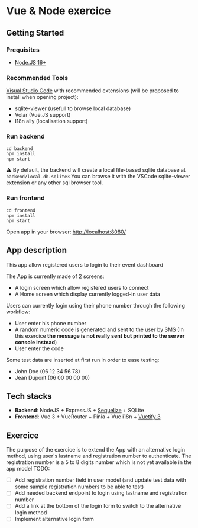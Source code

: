 # Vue & Node exercice

## Getting Started

### Prequisites

- [Node.JS 16+](https://nodejs.org)

### Recommended Tools

[Visual Studio Code](https://code.visualstudio.com/) with recommended extensions (will be proposed to install when opening project):

- sqlite-viewer (usefull to browse local database)
- Volar (Vue.JS support)
- I18n ally (localisation support)

### Run backend

```
cd backend
npm install
npm start
```

⚠ By default, the backend will create a local file-based sqlite database at `backend/local-db.sqlite3`
You can browse it with the VSCode sqlite-viewer extension or any other sql browser tool.

### Run frontend

```
cd frontend
npm install
npm start
```

Open app in your browser: [http://localhost:8080/](http://localhost:8080/)

## App description

This app allow registered users to login to their event dashboard

The App is currently made of 2 screens:

- A login screen which allow registered users to connect
- A Home screen which display currently logged-in user data

Users can currently login using their phone number through the following workflow:

- User enter his phone number
- A random numeric code is generated and sent to the user by SMS (In this exercice **the message is not really sent but printed to the server console instead**)
- User enter the code

Some test data are inserted at first run in order to ease testing:

- John Doe (06 12 34 56 78)
- Jean Dupont (06 00 00 00 00)

## Tech stacks

- **Backend**: NodeJS + ExpressJS + [Sequelize](https://sequelize.org/) + SQLite
- **Frontend**: Vue 3 + VueRouter + Pinia + Vue i18n + [Vuetify 3](https://vuetifyjs.com)

## Exercice

The purpose of the exercice is to extend the App with an alternative login method, using user's lastname and registration number to authenticate.
The registration number is a 5 to 8 digits number which is not yet available in the app model
TODO:

- [ ] Add registration number field in user model (and update test data with some sample registration numbers to be able to test)
- [ ] Add needed backend endpoint to login using lastname and registration number
- [ ] Add a link at the bottom of the login form to switch to the alternative login method
- [ ] Implement alternative login form
